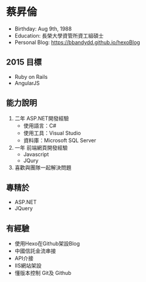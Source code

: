 # 蔡昇倫

- Birthday: Aug 9th, 1988
- Education: 長榮大學資管所資工組碩士 
- Personal Blog: https://bbandydd.github.io/hexoBlog

## 2015 目標

- Ruby on Rails
- AngularJS

## 能力說明

1. 二年 ASP.NET開發經驗
	- 使用語言：C#
	- 使用工具：Visual Studio
	- 資料庫：Microsoft SQL Server
2. 一年 前端網頁開發經驗
	- Javascript
	- JQury
3. 喜歡與團隊一起解決問題

## 專精於

- ASP.NET
- JQuery

## 有經驗

- 使用Hexo在Github架設Blog
- 中國信託金流串接
- API介接
- IIS網站架設
- 懂版本控制 Git及 Github